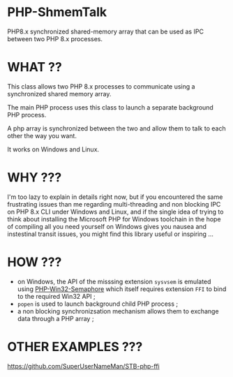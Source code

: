 # PHP-ShmemTalk
PHP8.x synchronized shared-memory array that can be used as IPC between two PHP 8.x processes.


# WHAT ??

This class allows two PHP 8.x processes to communicate using a synchronized shared memory array.

The main PHP process uses this class to launch a separate background PHP process.

A php array is synchronized between the two and allow them to talk to each other the way you want.

It works on Windows and Linux.

# WHY ???

I'm too lazy to explain in details right now, but if you encountered the same frustrating issues than me regarding multi-threading and non blocking IPC on PHP 8.x CLI under Windows and Linux, and if the single idea of trying to think about installing the Microsoft PHP for Windows toolchain in the hope of compiling all you need yourself on Windows gives you nausea and instestinal transit issues, you might find this library useful or inspiring ...

# HOW ???

- on Windows, the API of the misssing extension `sysvsem` is emulated using [PHP-Win32-Semaphore](https://github.com/SuperUserNameMan/PHP-Win32-Semaphore) which itself requires extension `FFI` to bind to the required Win32 API ;
- `popen` is used to launch background child PHP process ;
- a non blocking synchronizsation mechanism allows them to exchange data through a PHP array ;


# OTHER EXAMPLES ???

https://github.com/SuperUserNameMan/STB-php-ffi
